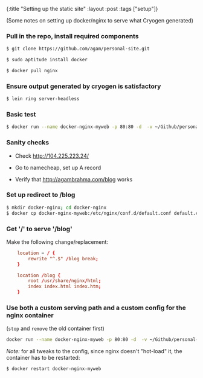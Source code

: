 {:title "Setting up the static site"
:layout :post
:tags ["setup"]}

(Some notes on setting up docker/nginx to serve what Cryogen generated)

### Pull in the repo, install required components

```sh
$ git clone https://github.com/agam/personal-site.git

$ sudo aptitude install docker

$ docker pull nginx
```

### Ensure output generated by cryogen is satisfactory 

```sh
$ lein ring server-headless
```

### Basic test

```sh
$ docker run --name docker-nginx-myweb -p 80:80 -d  -v ~/Github/personal-site/resources/public:/usr/share/nginx/html nginx
```

### Sanity checks

- Check http://104.225.223.24/

- Go to namecheap, set up A record

- Verify that http://agambrahma.com/blog works

### Set up redirect to /blog

```sh
$ mkdir docker-nginx; cd docker-nginx
$ docker cp docker-nginx-myweb:/etc/nginx/conf.d/default.conf default.conf
```

### Get '/' to serve '/blog'

Make the following change/replacement:

```conf
    location = / {
        rewrite "^.$" /blog break;
    }

    location /blog {
        root /usr/share/nginx/html;
        index index.html index.htm;
    }
```

### Use both a custom serving path and a custom config for the nginx container

(`stop` and `remove` the old container first)

```sh
docker run --name docker-nginx-myweb -p 80:80 -d  -v ~/Github/personal-site/resources/public:/usr/share/nginx/html -v ~/docker-nginx/default.conf:/etc/nginx/conf.d/default.conf  nginx
```


_Note:_ for all tweaks to the config, since nginx doesn't "hot-load" it, the container has to be restarted:

```sh
$ docker restart docker-nginx-myweb
```


